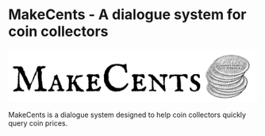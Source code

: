 # MakeCents - A dialogue system for coin collectors

![makecents_logo](MakeCents_logo.png)

MakeCents is a dialogue system designed to help coin collectors quickly query coin prices. 
